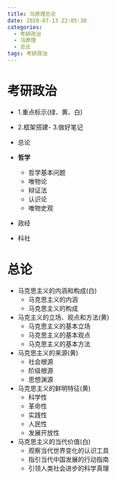 ```yaml
---
title: 马原理总论
date: 2020-07-13 22:05:30
categories:
  - 考研政治
  - 马原理
  - 总论
tags: 考研政治
---
```

# 考研政治

- 1.重点标示(绿、黄、白)
- 2.框架搭建- 3.做好笔记

- 总论
- **哲学**
  - 哲学基本问题
  - 唯物论
  - 辩证法
  - 认识论
  - 唯物史观
- 政经
- 科社

# 总论

- 马克思主义的内涵和构成(白)
  - 马克思主义的内涵
  - 马克思主义的构成
- 马克主义的立场、观点和方法(黄)
  - 马克思主义的基本立场
  - 马克思主义的基本观点
  - 马克思主义的基本方法
- 马克思主义的来源(黄)
  - 社会根源
  - 阶级根源
  - 思想渊源
- 马克思主义的鲜明特征(黄)
  - 科学性
  - 革命性
  - 实践性
  - 人民性
  - 发展开放性
- 马克思主义的当代价值(白)
  - 观察当代世界变化的认识工具
  - 指引当代中国发展的行动指南
  - 引领人类社会进步的科学真理
